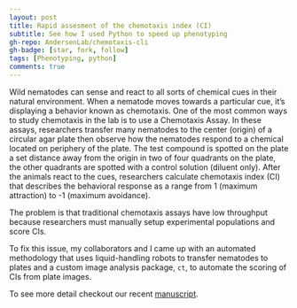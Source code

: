 ```yaml
---
layout: post
title: Rapid assesment of the chemotaxis index (CI)
subtitle: See how I used Python to speed up phenotyping
gh-repo: AndersenLab/chemotaxis-cli
gh-badge: [star, fork, follow]
tags: [Phenotyping, python]
comments: true
---
```


Wild nematodes can sense and react to all sorts of chemical cues in their natural environment. When a nematode moves towards a particular cue, it’s displaying a behavior known as chemotaxis. One of the most common ways to study chemotaxis in the lab is to use a Chemotaxis Assay. In these assays, researchers transfer many nematodes to the center (origin) of a circular agar plate then observe how the nematodes respond to a chemical located on periphery of the plate. The test compound is spotted on the plate a set distance away from the origin in two of four quadrants on the plate, the other quadrants are spotted with a control solution (diluent only). After the animals react to the cues, researchers calculate chemotaxis index (CI) that describes the behavioral response as a range from 1 (maximum attraction) to -1 (maximum avoidance). 

The problem is that traditional chemotaxis assays have low throughput because researchers must manually setup experimental populations and score CIs.

To fix this issue, my collaborators and I came up with an automated methodology that uses liquid-handling robots to transfer nematodes to plates and a custom image analysis package, `ct`, to automate the scoring of CIs from plate images.

To see more detail checkout our recent [manuscript](https://tcrombie.github.io/).
